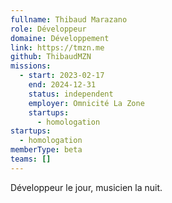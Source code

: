 ```yaml
---
fullname: Thibaud Marazano
role: Développeur
domaine: Développement
link: https://tmzn.me
github: ThibaudMZN
missions:
  - start: 2023-02-17
    end: 2024-12-31
    status: independent
    employer: Omnicité La Zone
    startups:
      - homologation
startups:
  - homologation
memberType: beta
teams: []
---
```

Développeur le jour, musicien la nuit.